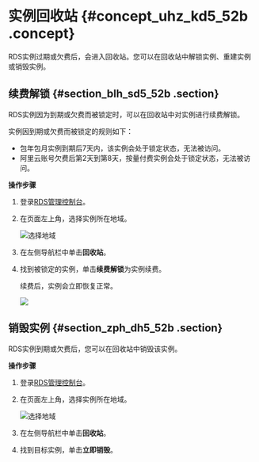 # 实例回收站 {#concept_uhz_kd5_52b .concept}

RDS实例过期或欠费后，会进入回收站。您可以在回收站中解锁实例、重建实例或销毁实例。

## 续费解锁 {#section_blh_sd5_52b .section}

RDS实例因为到期或欠费而被锁定时，可以在回收站中对实例进行续费解锁。

实例因到期或欠费而被锁定的规则如下：

-   包年包月实例到期后7天内，该实例会处于锁定状态，无法被访问。
-   阿里云账号欠费后第2天到第8天，按量付费实例会处于锁定状态，无法被访问。

**操作步骤**

1.  登录[RDS管理控制台](https://rds.console.aliyun.com)。
2.  在页面左上角，选择实例所在地域。

    ![选择地域](http://static-aliyun-doc.oss-cn-hangzhou.aliyuncs.com/assets/img/7814/155063254836543_zh-CN.png)

3.  在左侧导航栏中单击**回收站**。
4.  找到被锁定的实例，单击**续费解锁**为实例续费。

    续费后，实例会立即恢复正常。

    ![](http://static-aliyun-doc.oss-cn-hangzhou.aliyuncs.com/assets/img/17680/15506325489429_zh-CN.png)


## 销毁实例 {#section_zph_dh5_52b .section}

RDS实例到期或欠费后，您可以在回收站中销毁该实例。

**操作步骤**

1.  登录[RDS管理控制台](https://rds.console.aliyun.com)。
2.  在页面左上角，选择实例所在地域。

    ![选择地域](http://static-aliyun-doc.oss-cn-hangzhou.aliyuncs.com/assets/img/7814/155063254836543_zh-CN.png)

3.  在左侧导航栏中单击**回收站**。
4.  找到目标实例，单击**立即销毁**。

